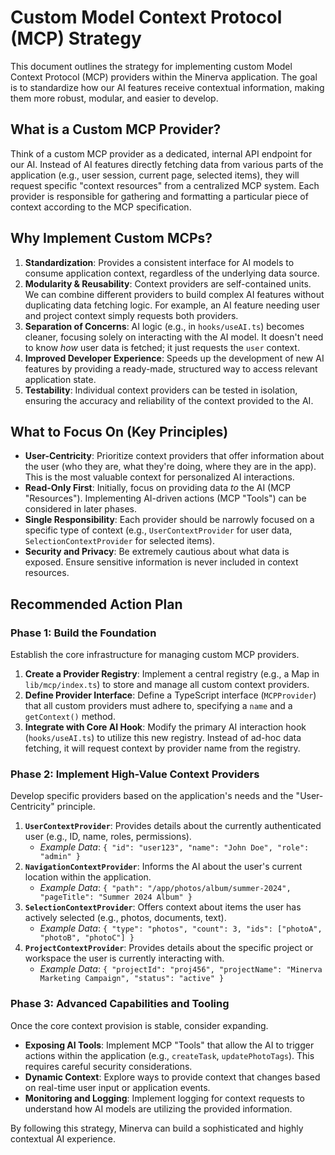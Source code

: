 # Custom Model Context Protocol (MCP) Strategy

This document outlines the strategy for implementing custom Model Context Protocol (MCP) providers within the Minerva application. The goal is to standardize how our AI features receive contextual information, making them more robust, modular, and easier to develop.

## What is a Custom MCP Provider?

Think of a custom MCP provider as a dedicated, internal API endpoint for our AI. Instead of AI features directly fetching data from various parts of the application (e.g., user session, current page, selected items), they will request specific "context resources" from a centralized MCP system. Each provider is responsible for gathering and formatting a particular piece of context according to the MCP specification.

## Why Implement Custom MCPs?

1.  **Standardization**: Provides a consistent interface for AI models to consume application context, regardless of the underlying data source.
2.  **Modularity & Reusability**: Context providers are self-contained units. We can combine different providers to build complex AI features without duplicating data fetching logic. For example, an AI feature needing user and project context simply requests both providers.
3.  **Separation of Concerns**: AI logic (e.g., in `hooks/useAI.ts`) becomes cleaner, focusing solely on interacting with the AI model. It doesn't need to know *how* user data is fetched; it just requests the `user` context.
4.  **Improved Developer Experience**: Speeds up the development of new AI features by providing a ready-made, structured way to access relevant application state.
5.  **Testability**: Individual context providers can be tested in isolation, ensuring the accuracy and reliability of the context provided to the AI.

## What to Focus On (Key Principles)

*   **User-Centricity**: Prioritize context providers that offer information about the user (who they are, what they're doing, where they are in the app). This is the most valuable context for personalized AI interactions.
*   **Read-Only First**: Initially, focus on providing data *to* the AI (MCP "Resources"). Implementing AI-driven actions (MCP "Tools") can be considered in later phases.
*   **Single Responsibility**: Each provider should be narrowly focused on a specific type of context (e.g., `UserContextProvider` for user data, `SelectionContextProvider` for selected items).
*   **Security and Privacy**: Be extremely cautious about what data is exposed. Ensure sensitive information is never included in context resources.

## Recommended Action Plan

### Phase 1: Build the Foundation

Establish the core infrastructure for managing custom MCP providers.

1.  **Create a Provider Registry**: Implement a central registry (e.g., a Map in `lib/mcp/index.ts`) to store and manage all custom context providers.
2.  **Define Provider Interface**: Define a TypeScript interface (`MCPProvider`) that all custom providers must adhere to, specifying a `name` and a `getContext()` method.
3.  **Integrate with Core AI Hook**: Modify the primary AI interaction hook (`hooks/useAI.ts`) to utilize this new registry. Instead of ad-hoc data fetching, it will request context by provider name from the registry.

### Phase 2: Implement High-Value Context Providers

Develop specific providers based on the application's needs and the "User-Centricity" principle.

1.  **`UserContextProvider`**: Provides details about the currently authenticated user (e.g., ID, name, roles, permissions).
    *   *Example Data*: `{ "id": "user123", "name": "John Doe", "role": "admin" }`
2.  **`NavigationContextProvider`**: Informs the AI about the user's current location within the application.
    *   *Example Data*: `{ "path": "/app/photos/album/summer-2024", "pageTitle": "Summer 2024 Album" }`
3.  **`SelectionContextProvider`**: Offers context about items the user has actively selected (e.g., photos, documents, text).
    *   *Example Data*: `{ "type": "photos", "count": 3, "ids": ["photoA", "photoB", "photoC"] }`
4.  **`ProjectContextProvider`**: Provides details about the specific project or workspace the user is currently interacting with.
    *   *Example Data*: `{ "projectId": "proj456", "projectName": "Minerva Marketing Campaign", "status": "active" }`

### Phase 3: Advanced Capabilities and Tooling

Once the core context provision is stable, consider expanding.

*   **Exposing AI Tools**: Implement MCP "Tools" that allow the AI to trigger actions within the application (e.g., `createTask`, `updatePhotoTags`). This requires careful security considerations.
*   **Dynamic Context**: Explore ways to provide context that changes based on real-time user input or application events.
*   **Monitoring and Logging**: Implement logging for context requests to understand how AI models are utilizing the provided information.

By following this strategy, Minerva can build a sophisticated and highly contextual AI experience.
